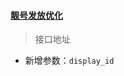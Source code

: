 #### [靓号发放优化](https://github.com/tmrwh/NewsDog/issues/7655)

> 接口地址[](https://github.com/tmrwh/NewsDog/wiki/usercenter-op%E6%96%87%E6%A1%A3#%E6%9F%A5%E7%9C%8Bdisplay_id%E5%8F%91%E6%94%BE%E8%AE%B0%E5%BD%95)

- 新增参数：`display_id`
